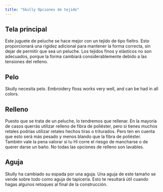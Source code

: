 ```yaml
---
title: "Skully Opciones de tejido"
---
```


## Tela principal

Este juguete de peluche se hace mejor con un tejido de tipo fieltro. Esto proporcionará una rigidez adicional para mantener la forma correcta, sin dejar de permitir que sea un peluche. Los tejidos finos y elásticos no son adecuados, porque la forma cambiará considerablemente debido a las tensiones del relleno.

## Pelo

Skully necesita pelo. Embroidery floss works very well, and can be had in all colors.

## Relleno

Puesto que se trata de un peluche, lo tendremos que rellenar. En la mayoría de casos querrás utilizar relleno de fibra de poliéster, pero si tienes muchos retales podrías utilizar retales hechos tiras o triturados. Pero ten en cuenta que esto será más pesado y menos blando que la fibra de poliéster. También vale la pena valorar si tu Hi corre el riesgo de mancharse o de querer darse un baño. No todas las opciones de relleno son lavables.

## Aguja

Skully ha cambiado su espada por una aguja. Una aguja de este tamaño se vende sobre todo como aguja de tapicería. Esto te resultará útil cuando hagas algunos retoques al final de la construcción.
